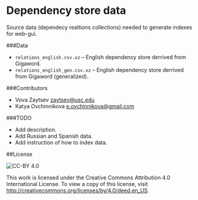 Dependency store data
=====================

Source data (dependecy realtions collections) needed to generate indexes for web-gui.

###Data

* `relations_english.csv.xz` – English dependency store derrived from Gigaword.
* `relations_english_gen.csv.xz` – English dependency store derrived from Gigaword (generalized).

###Contributors
* Vova Zaytsev [<zaytsev@usc.edu>](mailto:zaytsev@usc.edu)
* Katya Ovchinnikova [<e.ovchinnikova@gmail.com>](mailto:e.ovchinnikova@gmail.com)

###TODO
* Add description.
* Add Russian and Spanish data.
* Add instruction of how to index data.

##License

![CC-BY 4.0](http://i.creativecommons.org/l/by/4.0/88x31.png "CC-BY 4.0")


This work is licensed under the Creative Commons Attribution 4.0 International License. To view a copy of this license, visit http://creativecommons.org/licenses/by/4.0/deed.en_US.
